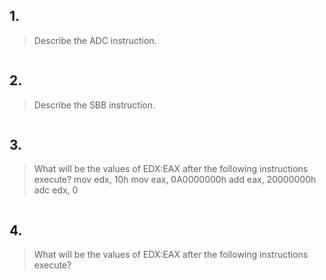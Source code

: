 ## 1.
> Describe the ADC instruction.
```
```

## 2.
> Describe the SBB instruction.
```
```

## 3.
> What will be the values of EDX:EAX after the following instructions execute?
> mov edx, 10h
> mov eax, 0A0000000h
> add eax, 20000000h
> adc edx, 0
```
```

## 4.
> What will be the values of EDX:EAX after the following instructions execute?
> 
